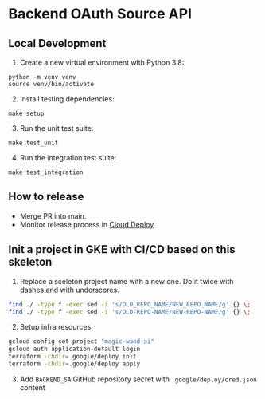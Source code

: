 # Backend OAuth Source API

## Local Development

1. Create a new virtual environment with Python 3.8:
```shell
python -m venv venv
source venv/bin/activate
```
2. Install testing dependencies:
```shell
make setup
```
3. Run the unit test suite:
```shell
make test_unit
```
4. Run the integration test suite:
```shell
make test_integration
```

## How to release
* Merge PR into main.
* Monitor release process in [Cloud Deploy](https://console.cloud.google.com/deploy/delivery-pipelines)

## Init a project in GKE with CI/CD based on this skeleton
1. Replace a sceleton project name with a new one. Do it twice with dashes and with underscores.
```bash
find ./ -type f -exec sed -i 's/OLD_REPO_NAME/NEW_REPO_NAME/g' {} \;
find ./ -type f -exec sed -i 's/OLD-REPO-NAME/NEW-REPO-NAME/g' {} \;
```

2. Setup infra resources
``` bash
gcloud config set project "magic-wand-ai"
gcloud auth application-default login
terraform -chdir=.google/deploy init
terraform -chdir=.google/deploy apply
```
3. Add `BACKEND_SA` GitHub repository secret with `.google/deploy/cred.json` content
